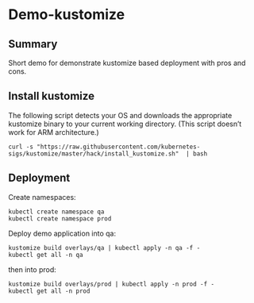 # Demo-kustomize

## Summary

Short demo for demonstrate kustomize based deployment with pros and cons.


## Install kustomize

The following script detects your OS and downloads the appropriate kustomize binary to your current working directory.
(This script doesn’t work for ARM architecture.)
```
curl -s "https://raw.githubusercontent.com/kubernetes-sigs/kustomize/master/hack/install_kustomize.sh"  | bash
```

## Deployment

Create namespaces:
```
kubectl create namespace qa
kubectl create namespace prod
```

Deploy demo application into qa:
```
kustomize build overlays/qa | kubectl apply -n qa -f -
kubectl get all -n qa
```

then into prod:
```
kustomize build overlays/prod | kubectl apply -n prod -f -
kubectl get all -n prod
```